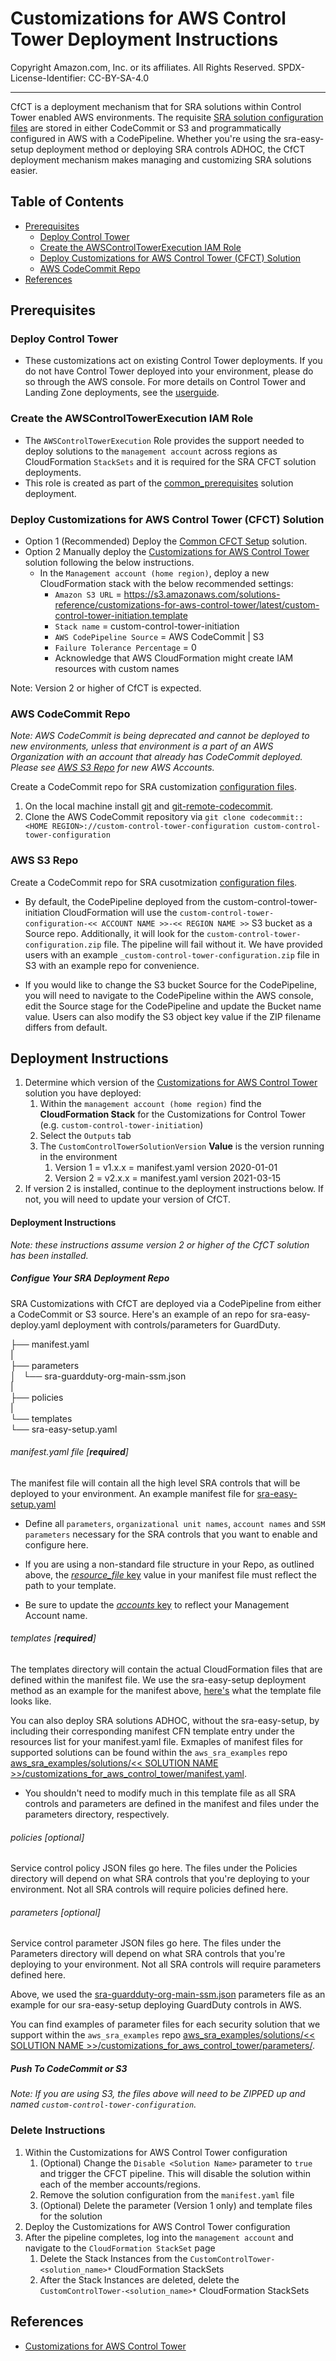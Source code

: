 # Customizations for AWS Control Tower Deployment Instructions<!-- omit in toc -->

Copyright Amazon.com, Inc. or its affiliates. All Rights Reserved. SPDX-License-Identifier: CC-BY-SA-4.0

---

CfCT is a deployment mechanism that for SRA solutions within Control Tower enabled AWS environments.
The requisite [SRA solution configuration files](https://github.com/boueya/aws-security-reference-architecture-examples/tree/main/aws_sra_examples/solutions) are stored in either CodeCommit or S3 and programmatically configured in AWS with a CodePipeline. Whether you're using the sra-easy-setup deployment method or deploying SRA controls ADHOC, the CfCT deployment mechanism makes managing and customizing SRA solutions easier.


## Table of Contents<!-- omit in toc -->

- [Prerequisites](#prerequisites)
  - [Deploy Control Tower](#deploy-control-tower)
  - [Create the AWSControlTowerExecution IAM Role](#create-the-awscontroltowerexecution-iam-role)
  - [Deploy Customizations for AWS Control Tower (CFCT) Solution](#deploy-customizations-for-aws-control-tower-cfct-solution)
  - [AWS CodeCommit Repo](#aws-codecommit-repo)
- [References](#references)


## Prerequisites

### Deploy Control Tower

- These customizations act on existing Control Tower deployments. If you do not have Control Tower deployed into your environment, please do so through the AWS console. For more details on Control Tower and Landing Zone deployments, see the [userguide](https://docs.aws.amazon.com/controltower/latest/userguide/quick-start.html).

### Create the AWSControlTowerExecution IAM Role

- The `AWSControlTowerExecution` Role provides the support needed to deploy solutions to the `management account` across regions as CloudFormation `StackSets` and it is required for the SRA CFCT solution deployments.
- This role is created as part of the [common_prerequisites](../solutions/common/common_prerequisites) solution deployment.

### Deploy Customizations for AWS Control Tower (CFCT) Solution

- Option 1 (Recommended) Deploy the [Common CFCT Setup](../solutions/common/common_cfct_setup/) solution.
- Option 2 Manually deploy the [Customizations for AWS Control Tower](https://aws.amazon.com/solutions/implementations/customizations-for-aws-control-tower/) solution following the below instructions.
  - In the `Management account (home region)`, deploy a new CloudFormation stack with the below recommended settings:
    <!-- markdownlint-disable-next-line MD034 -->
    - `Amazon S3 URL` = https://s3.amazonaws.com/solutions-reference/customizations-for-aws-control-tower/latest/custom-control-tower-initiation.template
    - `Stack name` = custom-control-tower-initiation
    - `AWS CodePipeline Source` = AWS CodeCommit | S3
    - `Failure Tolerance Percentage` = 0
    - Acknowledge that AWS CloudFormation might create IAM resources with custom names

Note: Version 2 or higher of CfCT is expected.

### AWS CodeCommit Repo
*Note: AWS CodeCommit is being deprecated and cannot be deployed to new environments, unless that environment is a part of an AWS Organization with an account that already has CodeCommit deployed. Please see [AWS S3 Repo](#aws-s3-repo) for new AWS Accounts.*

Create a CodeCommit repo for SRA customization [configuration files](#deployment-instructions).

1. On the local machine install [git](https://git-scm.com/downloads) and [git-remote-codecommit](https://docs.aws.amazon.com/codecommit/latest/userguide/how-to-connect.html).
2. Clone the AWS CodeCommit repository via `git clone codecommit::<HOME REGION>://custom-control-tower-configuration custom-control-tower-configuration`

### AWS S3 Repo

Create a CodeCommit repo for SRA cusotmization [configuration files](#deployment-instructions).

- By default, the CodePipeline deployed from the custom-control-tower-initiation CloudFormation will use the `custom-control-tower-configuration-<< ACCOUNT NAME >>-<< REGION NAME >>` S3 bucket as a Source repo. Additionally, it will look for the `custom-control-tower-configuration.zip` file. The pipeline will fail without it. We have provided users with an example `_custom-control-tower-configuration.zip` file in S3 with an example repo for convenience.

- If you would like to change the S3 bucket Source for the CodePipeline, you will need to navigate to the CodePipeline within the AWS console, edit the Source stage for the CodePipeline and update the Bucket name value. Users can also modify the S3 object key value if the ZIP filename differs from default.


## Deployment Instructions<!-- omit in toc -->

1. Determine which version of the [Customizations for AWS Control Tower](https://aws.amazon.com/solutions/implementations/customizations-for-aws-control-tower/) solution you have deployed:
   1. Within the `management account (home region)` find the **CloudFormation Stack** for the Customizations for Control Tower (e.g. `custom-control-tower-initiation`)
   2. Select the `Outputs` tab
   3. The `CustomControlTowerSolutionVersion` **Value** is the version running in the environment
      1. Version 1 = v1.x.x = manifest.yaml version 2020-01-01
      2. Version 2 = v2.x.x = manifest.yaml version 2021-03-15
2. If version 2 is installed, continue to the deployment instructions below.  If not, you will need to update your version of CfCT.


#### Deployment Instructions<!-- omit in toc -->
*Note: these instructions assume version 2 or higher of the CfCT solution has been installed.*

##### Configue Your SRA Deployment Repo

SRA Customizations with CfCT are deployed via a CodePipeline from either a CodeCommit or S3 source. 
Here's an example of an repo for sra-easy-deploy.yaml deployment with controls/parameters for GuardDuty.

   ├── manifest.yaml  
   |  
   ├── parameters  
   │   └── sra-guardduty-org-main-ssm.json  
   |  
   ├── policies  
   |  
   └── templates  
      └── sra-easy-setup.yaml  

###### manifest.yaml file [**required**]

The manifest file will contain all the high level SRA controls that will be deployed to your environment.
An example manifest file for [sra-easy-setup.yaml](https://github.com/aws-samples/aws-security-reference-architecture-examples/blob/main/aws_sra_examples/easy_setup/customizations_for_aws_control_tower/manifest.yaml)

   - Define all `parameters`, `organizational unit names`, `account names` and `SSM parameters` necessary for the SRA controls that you want to enable and configure here.

   - If you are using a non-standard file structure in your Repo, as outlined above, the [*resource_file* key](https://github.com/aws-samples/aws-security-reference-architecture-examples/blob/main/aws_sra_examples/easy_setup/customizations_for_aws_control_tower/manifest.yaml#L13C5-L13C49) value in your manifest file must reflect the path to your template.

   - Be sure to update the [*accounts* key](https://github.com/aws-samples/aws-security-reference-architecture-examples/blob/main/aws_sra_examples/easy_setup/customizations_for_aws_control_tower/manifest.yaml#L310) to reflect your Management Account name.
   
###### templates [**required**]

The templates directory will contain the actual CloudFormation files that are defined within the manifest file.
We use the sra-easy-setup deployment method as an example for the manifest above, [here's](https://github.com/aws-samples/aws-security-reference-architecture-examples/blob/main/aws_sra_examples/easy_setup/templates/sra-easy-setup.yaml) what the template file looks like.

You can also deploy SRA solutions ADHOC, without the sra-easy-setup, by including their corresponding manifest CFN template entry under the resources list for your manifest.yaml file. Exmaples of manifest files for supported solutions can be found within the `aws_sra_examples` repo [aws_sra_examples/solutions/<< SOLUTION NAME >>/customizations_for_aws_control_tower/manifest.yaml](https://github.com/aws-samples/aws-security-reference-architecture-examples/tree/main/aws_sra_examples/solutions).

   - You shouldn't need to modify much in this template file as all SRA controls and parameters are defined in the manifest and files under the parameters directory, respectively.

###### policies [optional] 

Service control policy JSON files go here. The files under the Policies directory will depend on what SRA controls that you're deploying to your environment. Not all SRA controls will require policies defined here.

###### parameters [optional]

Service control parameter JSON files go here. The files under the Parameters directory will depend on what SRA controls that you're deploying to your environment. Not all SRA controls will require parameters defined here.

Above, we used the [sra-guardduty-org-main-ssm.json](https://github.com/aws-samples/aws-security-reference-architecture-examples/blob/main/aws_sra_examples/solutions/guardduty/guardduty_org/customizations_for_aws_control_tower/parameters/sra-guardduty-org-main-ssm.json) parameters file as an example for our sra-easy-setup deploying GuardDuty controls in AWS. 

You can find examples of parameter files for each security solution that we support within the `aws_sra_examples` repo [aws_sra_examples/solutions/<< SOLUTION NAME >>/customizations_for_aws_control_tower/parameters/](https://github.com/aws-samples/aws-security-reference-architecture-examples/tree/main/aws_sra_examples/solutions).


##### Push To CodeCommit or S3
*Note: If you are using S3, the files above will need to be ZIPPED up and named `custom-control-tower-configuration`.*


### Delete Instructions<!-- omit in toc -->

1. Within the Customizations for AWS Control Tower configuration
   1. (Optional) Change the `Disable <Solution Name>` parameter to `true` and trigger the CFCT pipeline. This will disable the solution within each of the member accounts/regions.
   2. Remove the solution configuration from the `manifest.yaml` file
   3. (Optional) Delete the parameter (Version 1 only) and template files for the solution
2. Deploy the Customizations for AWS Control Tower configuration
3. After the pipeline completes, log into the `management account` and navigate to the `CloudFormation StackSet` page
   1. Delete the Stack Instances from the `CustomControlTower-<solution_name>*` CloudFormation StackSets
   2. After the Stack Instances are deleted, delete the `CustomControlTower-<solution_name>*` CloudFormation StackSets


## References

- [Customizations for AWS Control Tower](https://aws.amazon.com/solutions/implementations/customizations-for-aws-control-tower/)